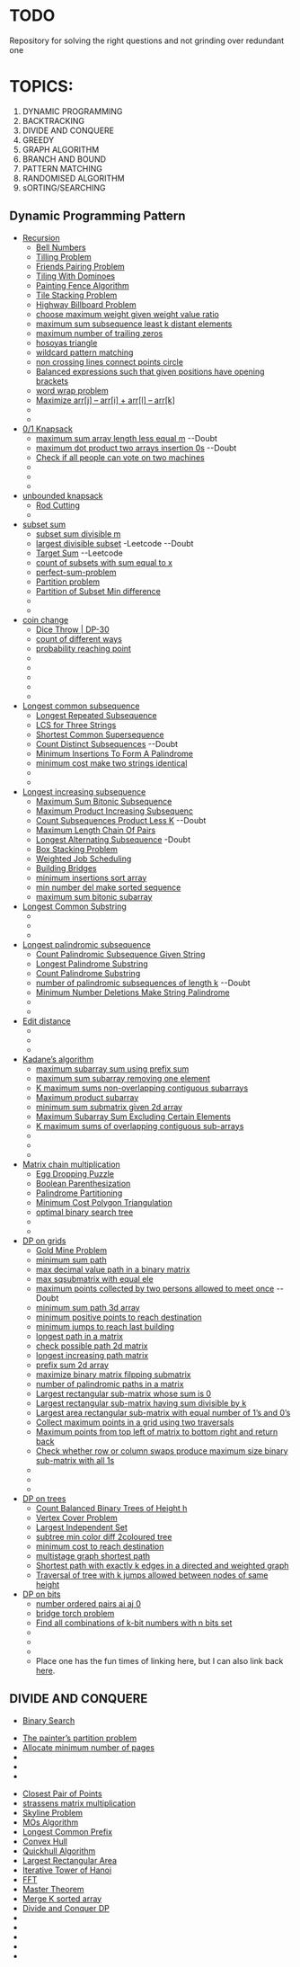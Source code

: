 # TODO
Repository for solving the right questions and not grinding over redundant one

# TOPICS:
1. DYNAMIC PROGRAMMING <br>
2. BACKTRACKING <br>
3. DIVIDE AND CONQUERE<br>
4. GREEDY<br>
5. GRAPH ALGORITHM<br>
6. BRANCH AND BOUND<br>
7. PATTERN MATCHING<br>
8. RANDOMISED ALGORITHM<br>
9. sORTING/SEARCHING

## Dynamic Programming Pattern
* [Recursion]() 
  - [Bell Numbers](https://www.geeksforgeeks.org/bell-numbers-number-of-ways-to-partition-a-set/) 
  - [Tilling Problem](https://www.geeksforgeeks.org/tiling-problem/) 
  - [Friends Pairing Problem](https://www.geeksforgeeks.org/friends-pairing-problem/)
  - [Tiling With Dominoes](https://www.geeksforgeeks.org/tiling-with-dominoes/)
  - [Painting Fence Algorithm](https://www.geeksforgeeks.org/painting-fence-algorithm/)
  - [Tile Stacking Problem](https://www.geeksforgeeks.org/tile-stacking-problem/)
  - [Highway Billboard Problem](https://www.hackerrank.com/challenges/billboards/editorial)
  - [choose maximum weight given weight value ratio](https://www.geeksforgeeks.org/choose-maximum-weight-given-weight-value-ratio/)
  - [maximum sum subsequence least k distant elements](https://www.geeksforgeeks.org/maximum-sum-subsequence-least-k-distant-elements/)
  - [maximum number of trailing zeros](https://www.geeksforgeeks.org/maximum-number-of-trailing-zeros-in-the-product-of-the-subsets-of-size-k/)
  - [hosoyas triangle](https://www.geeksforgeeks.org/hosoyas-triangle/)
  - [wildcard pattern matching](https://www.geeksforgeeks.org/wildcard-pattern-matching/)
  - [non crossing lines connect points circle](https://www.geeksforgeeks.org/non-crossing-lines-connect-points-circle/)
  - [Balanced expressions such that given positions have opening brackets](https://www.geeksforgeeks.org/balanced-expressions-such-that-given-positions-have-opening-brackets/)
  - [word wrap problem](https://www.geeksforgeeks.org/word-wrap-problem-dp-19/)
  - [Maximize arr[j] – arr[i] + arr[l] – arr[k]](https://www.geeksforgeeks.org/maximize-arrj-arri-arrl-arrk-such-that-i-j-k-l/)
  - []()
  - []()
* [0/1 Knapsack](https://www.geeksforgeeks.org/0-1-knapsack-problem-dp-10/) 
  - [maximum sum array length less equal m](https://www.geeksforgeeks.org/find-maximum-sum-array-length-less-equal-m/) --Doubt
  - [maximum dot product two arrays insertion 0s](https://www.geeksforgeeks.org/find-maximum-dot-product-two-arrays-insertion-0s/) --Doubt
  - [Check if all people can vote on two machines](https://www.geeksforgeeks.org/check-people-can-vote-two-machines/) 
  - []() 
  - []() 
  - []() 
* [unbounded knapsack](https://www.geeksforgeeks.org/unbounded-knapsack-repetition-items-allowed/) 
  - [Rod Cutting](https://www.geeksforgeeks.org/cutting-a-rod-dp-13/) 
  - []() 
* [subset  sum](https://www.geeksforgeeks.org/subset-sum-problem-dp-25/) 
  - [subset sum divisible m](https://www.geeksforgeeks.org/subset-sum-divisible-m/) 
  - [largest divisible subset](https://leetcode.com/problems/largest-divisible-subset/) -Leetcode  --Doubt 
  - [Target Sum](https://leetcode.com/problems/target-sum/) --Leetcode
  - [count of subsets with sum equal to x](https://www.geeksforgeeks.org/count-of-subsets-with-sum-equal-to-x-using-recursion/?ref=rp)
  - [perfect-sum-problem](https://www.geeksforgeeks.org/perfect-sum-problem/)
  - [Partition problem](https://leetcode.com/problems/partition-equal-subset-sum/)
  - [Partition of Subset Min difference](https://www.geeksforgeeks.org/partition-a-set-into-two-subsets-such-that-the-difference-of-subset-sums-is-minimum/)
  - []()
  - []()
* [coin change](https://www.geeksforgeeks.org/coin-change-dp-7/) 
  - [Dice Throw | DP-30](https://leetcode.com/problems/number-of-dice-rolls-with-target-sum/) 
  - [count of different ways](https://www.geeksforgeeks.org/count-ofdifferent-ways-express-n-sum-1-3-4/) 
  - [probability reaching point](https://www.geeksforgeeks.org/probability-reaching-point-2-3-steps-time/)
  - []()
  - []()
  - []()
  - []()
  - []()
* [Longest common subsequence](https://www.geeksforgeeks.org/longest-common-subsequence-dp-4/) 
  - [Longest Repeated Subsequence](https://www.geeksforgeeks.org/longest-repeated-subsequence/) 
  - [LCS for Three Strings](https://www.geeksforgeeks.org/lcs-longest-common-subsequence-three-strings/) 
  - [Shortest Common Supersequence](https://www.geeksforgeeks.org/shortest-common-supersequence/)
  - [Count Distinct Subsequences](https://www.geeksforgeeks.org/count-distinct-subsequences/) --Doubt
  - [Minimum Insertions To Form A Palindrome](https://www.geeksforgeeks.org/minimum-insertions-to-form-a-palindrome-dp-28/)
  - [minimum cost make two strings identical](https://www.geeksforgeeks.org/minimum-cost-make-two-strings-identical/)
  - []()
  - []()
* [Longest increasing subsequence](https://www.geeksforgeeks.org/longest-increasing-subsequence-dp-3/) 
  - [Maximum Sum Bitonic Subsequence](https://www.geeksforgeeks.org/maximum-sum-bi-tonic-sub-sequence/) 
  - [Maximum Product Increasing Subsequenc](https://www.geeksforgeeks.org/maximum-product-increasing-subsequence/) 
  - [Count Subsequences Product Less K](https://www.geeksforgeeks.org/count-subsequences-product-less-k/)     --Doubt
  - [Maximum Length Chain Of Pairs](https://www.geeksforgeeks.org/maximum-length-chain-of-pairs-dp-20/)
  - [Longest Alternating Subsequence](https://www.geeksforgeeks.org/longest-alternating-subsequence/)     -Doubt
  - [Box Stacking Problem](https://www.geeksforgeeks.org/box-stacking-problem-dp-22/)
  - [Weighted Job Scheduling](https://www.geeksforgeeks.org/weighted-job-scheduling-set-2-using-lis/)
  - [Building Bridges](https://www.geeksforgeeks.org/dynamic-programming-building-bridges/)
  - [minimum insertions sort array](https://www.geeksforgeeks.org/minimum-insertions-sort-array/)
  - [min number del make sorted sequence](https://www.geeksforgeeks.org/minimum-number-deletions-make-sorted-sequence/)
  - [maximum sum bitonic subarray](https://www.geeksforgeeks.org/maximum-sum-bitonic-subarray/)
* [Longest Common Substring](https://www.geeksforgeeks.org/longest-common-substring-dp-29/) 
  - []() 
  - []() 
  - []() 
* [Longest palindromic subsequence](https://www.geeksforgeeks.org/longest-palindromic-subsequence-dp-12/) 
  - [Count Palindromic Subsequence Given String](https://www.geeksforgeeks.org/count-palindromic-subsequence-given-string/) 
  - [Longest Palindrome Substring](https://www.geeksforgeeks.org/longest-palindrome-substring-set-1/) 
  - [Count Palindrome Substring](https://www.geeksforgeeks.org/count-palindrome-sub-strings-string/) 
  - [number of palindromic subsequences of length k](https://www.geeksforgeeks.org/number-of-palindromic-subsequences-of-length-k-where-k/) --Doubt
  - [Minimum Number Deletions Make String Palindrome](https://www.geeksforgeeks.org/minimum-number-deletions-make-string-palindrome/)
  - []()
  - []()
* [Edit distance]() 
  - []() 
  - []() 
  - []() 
* [Kadane’s algorithm](https://www.geeksforgeeks.org/largest-sum-contiguous-subarray/)
  - [maximum subarray sum using prefix sum](https://www.geeksforgeeks.org/maximum-subarray-sum-using-prefix-sum/)
  - [maximum sum subarray removing one element](https://www.geeksforgeeks.org/maximum-sum-subarray-removing-one-element/)
  - [K maximum sums non-overlapping contiguous subarrays](https://www.geeksforgeeks.org/k-maximum-sums-non-overlapping-contiguous-sub-arrays/)
  - [Maximum product subarray](https://www.geeksforgeeks.org/maximum-product-subarray-added-negative-product-case/)
  - [minimum sum submatrix given 2d array](https://www.geeksforgeeks.org/minimum-sum-submatrix-given-2d-array/)
  - [Maximum Subarray Sum Excluding Certain Elements](https://www.geeksforgeeks.org/maximum-subarray-sum-excluding-certain-elements/)
  - [K maximum sums of overlapping contiguous sub-arrays](https://www.geeksforgeeks.org/k-maximum-sum-overlapping-contiguous-sub-arrays/)
  - []()
  - []()
  - []()
* [Matrix chain multiplication](https://www.geeksforgeeks.org/matrix-chain-multiplication-dp-8/) 
  - [Egg Dropping Puzzle](https://www.geeksforgeeks.org/egg-dropping-puzzle-dp-11/) 
  - [Boolean Parenthesization](https://www.geeksforgeeks.org/boolean-parenthesization-problem-dp-37/) 
  - [Palindrome Partitioning](https://www.geeksforgeeks.org/palindrome-partitioning-dp-17/) 
  - [Minimum Cost Polygon Triangulation](https://www.geeksforgeeks.org/minimum-cost-polygon-triangulation/)
  - [optimal binary search tree](https://www.geeksforgeeks.org/optimal-binary-search-tree-dp-24/)
  - []()
  - []()
* [DP on grids]() 
  - [Gold Mine Problem](https://www.geeksforgeeks.org/gold-mine-problem/) 
  - [minimum sum path](https://www.geeksforgeeks.org/minimum-sum-path-triangle/) 
  - [max decimal value path in a binary matrix](https://www.geeksforgeeks.org/maximum-decimal-value-path-in-a-binary-matrix/) 
  - [max sqsubmatrix with equal ele](https://www.geeksforgeeks.org/finding-the-maximum-square-sub-matrix-with-all-equal-elements/) 
  - [maximum points collected by two persons allowed to meet once](https://www.geeksforgeeks.org/maximum-points-collected-by-two-persons-allowed-to-meet-once/)   --Doubt 
  - [minimum sum path 3d array](https://www.geeksforgeeks.org/minimum-sum-path-3-d-array/)
  - [minimum positive points to reach destination](https://www.geeksforgeeks.org/minimum-positive-points-to-reach-destination/) 
  - [minimum jumps to reach last building](https://www.geeksforgeeks.org/minimum-jumps-to-reach-last-building-in-a-matrix/)
  - [longest path in a matrix](https://www.geeksforgeeks.org/find-the-longest-path-in-a-matrix-with-given-constraints/)
  - [check possible path 2d matrix](https://www.geeksforgeeks.org/check-possible-path-2d-matrix/)
  - [longest increasing path matrix](https://www.geeksforgeeks.org/longest-increasing-path-matrix/)
  - [prefix sum 2d array](https://www.geeksforgeeks.org/prefix-sum-2d-array/)
  - [maximize binary matrix filpping submatrix](https://www.geeksforgeeks.org/maximize-binary-matrix-filpping-submatrix/)
  - [number of palindromic paths in a matrix](https://www.geeksforgeeks.org/number-of-palindromic-paths-in-a-matrix/)
  - [Largest rectangular sub-matrix whose sum is 0](https://www.geeksforgeeks.org/largest-rectangular-sub-matrix-whose-sum-0/)
  - [Largest rectangular sub-matrix having sum divisible by k](https://www.geeksforgeeks.org/largest-rectangular-sub-matrix-sum-divisible-k/)
  - [Largest area rectangular sub-matrix with equal number of 1’s and 0’s](https://www.geeksforgeeks.org/largest-area-rectangular-sub-matrix-equal-number-1s-0s/)
  - [Collect maximum points in a grid using two traversals](https://www.geeksforgeeks.org/collect-maximum-points-in-a-grid-using-two-traversals/)
  - [Maximum points from top left of matrix to bottom right and return back](https://www.geeksforgeeks.org/maximum-points-top-left-matrix-bottom-right-return-back/)
  - [Check whether row or column swaps produce maximum size binary sub-matrix with all 1s](https://www.geeksforgeeks.org/check-whether-row-column-swap-produces-maximum-size-binary-sub-matrix-1s/)
  - []()
  - []()
  - []()
* [DP on trees]() 
  - [Count Balanced Binary Trees of Height h](https://www.geeksforgeeks.org/count-balanced-binary-trees-height-h/)
  - [Vertex Cover Problem](https://www.geeksforgeeks.org/vertex-cover-problem-set-2-dynamic-programming-solution-tree/) 
  - [Largest Independent Set](https://www.geeksforgeeks.org/largest-independent-set-problem-dp-26/) 
  - [subtree min color diff 2coloured tree](https://www.geeksforgeeks.org/sub-tree-minimum-color-difference-2-coloured-tree/) 
  - [minimum cost to reach destination](https://www.geeksforgeeks.org/find-the-minimum-cost-to-reach-a-destination-where-every-station-is-connected-in-one-direction/)
  - [multistage graph shortest path](https://www.geeksforgeeks.org/multistage-graph-shortest-path/)
  - [Shortest path with exactly k edges in a directed and weighted graph](https://www.geeksforgeeks.org/shortest-path-exactly-k-edges-directed-weighted-graph/)
  - [Traversal of tree with k jumps allowed between nodes of same height](https://www.geeksforgeeks.org/traversal-tree-ability-jump-nodes-height/)
* [DP on bits]() 
  - [number ordered pairs ai aj 0](https://www.geeksforgeeks.org/number-ordered-pairs-ai-aj-0/) 
  - [bridge torch problem](https://www.geeksforgeeks.org/program-bridge-torch-problem/) 
  - [Find all combinations of k-bit numbers with n bits set](https://www.geeksforgeeks.org/find-combinations-k-bit-numbers-n-bits-set-1-n-k-sorted-order/)
  - []()
  - []()
  - []()
  - []()
Place one has the fun times of linking here, but I can also link back [here](#TOPICS).



## DIVIDE AND CONQUERE
 * [Binary Search]() 
  - [The painter’s partition problem](https://www.geeksforgeeks.org/painters-partition-problem/)
  - [Allocate minimum number of pages](https://www.geeksforgeeks.org/allocate-minimum-number-pages/)
  - []()
  - []()
  - []()
* [Closest Pair of Points](https://ocw.mit.edu/courses/electrical-engineering-and-computer-science/6-s095-programming-for-the-puzzled-january-iap-2018/)
* [strassens matrix multiplication](https://www.geeksforgeeks.org/strassens-matrix-multiplication/)
* [Skyline Problem](https://www.geeksforgeeks.org/divide-and-conquer-set-7-the-skyline-problem/)
* [MOs Algorithm](https://www.geeksforgeeks.org/distinct-elements-subarray-using-mos-algorithm/)
* [Longest Common Prefix](https://www.geeksforgeeks.org/longest-common-prefix-using-divide-and-conquer-algorithm/)
* [Convex Hull](https://www.geeksforgeeks.org/convex-hull-using-divide-and-conquer-algorithm/)
* [Quickhull Algorithm](https://www.geeksforgeeks.org/quickhull-algorithm-convex-hull/)
* [Largest Rectangular Area](https://www.geeksforgeeks.org/largest-rectangular-area-in-a-histogram-set-1/)
* [Iterative Tower of Hanoi](https://www.geeksforgeeks.org/iterative-tower-of-hanoi/)
* [FFT](https://www.geeksforgeeks.org/iterative-fast-fourier-transformation-polynomial-multiplication/)
* [Master Theorem](https://www.geeksforgeeks.org/advanced-master-theorem-for-divide-and-conquer-recurrences/)
* [Merge K sorted array](https://www.geeksforgeeks.org/merge-k-sorted-arrays-set-3-using-divide-and-conquer-approach/?ref=rp)
* [Divide and Conquer DP](https://cp-algorithms.com/dynamic_programming/divide-and-conquer-dp.html)
* []()
* []()
* []()
* []()
* []()
